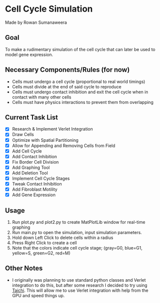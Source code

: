 # Cell Cycle Simulation
Made by Rowan Sumanaweera

## Goal

<p>To make a rudimentary simulation of the cell cycle that can later be used to model gene expression.</p>

## Necessary Components/Rules (for now)

* Cells must undergo a cell cycle (proportional to real world timings)
* Cells must divide at the end of said cycle to reproduce
* Cells must undergo contact inhibition and exit the cell cycle when in contact with many other cells
* Cells must have physics interactions to prevent them from overlapping

## Current Task List

- [x] Research & Implement Verlet Integration
- [x] Draw Cells
- [x] Optimize with Spatial Partitioning
- [x] Allow for Appending and Removing Cells from Field
- [x] Add Cell Cycle
- [x] Add Contact Inhibition
- [x] Fix Border Cell Division
- [x] Add Graphing Tool
- [x] Add Deletion Tool
- [x] Implement Cell Cycle Stages
- [x] Tweak Contact Inhibition
- [x] Add Fibroblast Motility
- [x] Add Gene Expression

## Usage

1. Run plot.py and plot2.py to create MatPlotLib window for real-time graphing
2. Run main.py to open the simulation, input simulation parameters.
3. Hold down Left Click to delete cells within a radius
4. Press Right Click to create a cell
5. Note that the colors indicate cell cycle stage; (gray=G0, blue=G1, yellow=S, green=G2, red=M)

## Other Notes

* I originally was planning to use standard python classes and Verlet integration to do this, but after some research I decided to try using [Taichi](https://www.taichi-lang.org/). This will allow me to use Verlet integration with help from the GPU and speed things up.